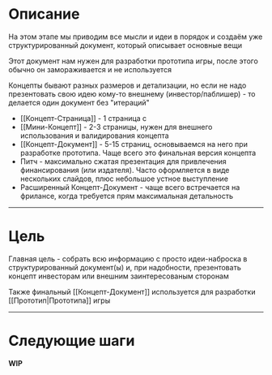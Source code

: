 # Описание
На этом этапе мы приводим все мысли и идеи в порядок и создаём уже структурированный документ, который описывает основные вещи

Этот документ нам нужен для разработки прототипа игры, после этого обычно он замораживается и не используется

Концепты бывают разных размеров и детализации, но если не надо презентовать свою идею кому-то внешнему (инвестор/паблишер) - то делается один документ без "итераций"
- [[Концепт-Страница]] - 1 страница с 
- [[Мини-Концепт]] - 2-3 страницы, нужен для внешнего использования и валидирования концепта
- [[Концепт-Документ]] - 5-15 страниц, основываемся на него при разработке прототипа. Чаще всего это финальная версия концепта
- Питч - максимально сжатая презентация для привлечения финансирования (или издателя). Часто оформляется в виде нескольких слайдов, плюс небольшое устное выступление
- Расширенный Концепт-Документ - чаще всего встречается на фрилансе, когда требуется прям максимальная детальность

---
# Цель
Главная цель - собрать всю информацию с просто идеи-наброска в структурированный документ(ы) и, при надобности, презентовать концепт инвесторам или внешним заинтересованым сторонам

Также финальный [[Концепт-Документ]] используется для разработки [[Прототип|Прототипа]] игры

---
# Следующие шаги
**WIP**